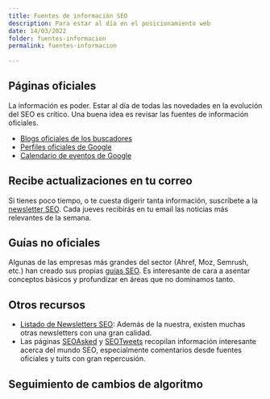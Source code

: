 ```yaml
---
title: Fuentes de información SEO
description: Para estar al día en el posicionamiento web
date: 14/03/2022
folder: fuentes-informacion
permalink: fuentes-informacion
  
---
```



## Páginas oficiales

La información es poder. Estar al día de todas las novedades en la evolución del SEO es crítico. Una buena idea es revisar las fuentes de información oficiales.

- [Blogs oficiales de los buscadores](https://chuletaseo.com/blogs-oficiales) 
- [Perfiles oficiales de Google](https://chuletaseo.com/perfiles-oficiales-google)
- [Calendario de eventos de Google](https://www.google.com/webmasters/connect/?hl=es)

## Recibe actualizaciones en tu correo

Si tienes poco tiempo, o te cuesta digerir tanta información, suscríbete a la [newsletter SEO](https://newsletter.chuletaseo.com). Cada jueves recibirás en tu email las noticias más relevantes de la semana.

## Guías no oficiales

Algunas de las empresas más grandes del sector (Ahref, Moz, Semrush, etc.) han creado sus propias [guías SEO](https://chuletaseo.com/guias-seo). Es interesante de cara a asentar conceptos básicos y profundizar en áreas que no dominamos tanto.

## Otros recursos

- [Listado de Newsletters SEO](https://chuletaseo.com/newsletter-seo): Además de la nuestra, existen muchas otras newsletters con una gran calidad.
- Las páginas [SEOAsked](https://seoasked.com/)  y [SEOTweets](https://seotweets.io/) recopilan información interesante acerca del mundo SEO, especialmente comentarios desde fuentes oficiales y tuits con gran repercusión.

## Seguimiento de cambios de algoritmo


<!--stackedit_data:
eyJoaXN0b3J5IjpbMTc5NjQzMzQyMiwtNzc1MDQxMzQwLDE3NT
UyNTkxMTMsLTEzODg4NDkxNjMsNTEzNjUzNDAxLDE0MzcyNjc1
NzVdfQ==
-->